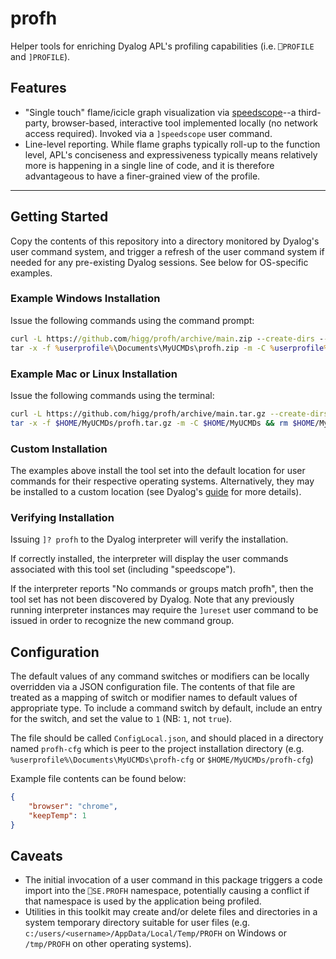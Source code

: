 # profh

Helper tools for enriching Dyalog APL's profiling capabilities (i.e. `⎕PROFILE` and `]PROFILE`).

## Features
- "Single touch" flame/icicle graph visualization via [speedscope](https://github.com/jlfwong/speedscope)--a third-party, browser-based, interactive tool implemented locally (no network access required). Invoked via a `]speedscope` user command.
- Line-level reporting. While flame graphs typically roll-up to the function level, APL's conciseness and expressiveness typically means relatively more is happening in a single line of code, and it is therefore advantageous to have a finer-grained view of the profile.

---

## Getting Started

Copy the contents of this repository into a directory monitored by Dyalog's user command system, and trigger a refresh of the user command system if needed for any pre-existing Dyalog sessions. See below for OS-specific examples.

### Example Windows Installation

Issue the following commands using the command prompt:
```cmd
curl -L https://github.com/higg/profh/archive/main.zip --create-dirs --output %userprofile%\Documents\MyUCMDs\profh.zip
tar -x -f %userprofile%\Documents\MyUCMDs\profh.zip -m -C %userprofile%\Documents\MyUCMDs && del %userprofile%\Documents\MyUCMDs\profh.zip
```

### Example Mac or Linux Installation

Issue the following commands using the terminal:

```bash
curl -L https://github.com/higg/profh/archive/main.tar.gz --create-dirs --output $HOME/MyUCMDs/profh.tar.gz
tar -x -f $HOME/MyUCMDs/profh.tar.gz -m -C $HOME/MyUCMDs && rm $HOME/MyUCMDs/profh.tar.gz
```

### Custom Installation 

The examples above install the tool set into the default location for user commands for their respective operating systems. Alternatively, they may be installed to a custom location (see Dyalog's [guide](https://docs.dyalog.com/latest/User%20Commands%20User%20Guide.pdf) for more details).

### Verifying Installation

Issuing `]? profh` to the Dyalog interpreter will verify the installation.

If correctly installed, the interpreter will display the user commands associated with this tool set (including "speedscope").

If the interpreter reports "No commands or groups match profh", then the tool set has not been discovered by Dyalog. Note that any previously running interpreter instances may require the `]ureset` user command to be issued in order to recognize the new command group.



## Configuration

The default values of any command switches or modifiers can be locally overridden via a JSON configuration file. The contents of that file are treated as a mapping of switch or modifier names to default values of appropriate type. To include a command switch by default, include an entry for the switch, and set the value to `1` (NB: `1`, not `true`).

The file should be called `ConfigLocal.json`, and should placed in a directory named `profh-cfg` which is peer to the project installation directory (e.g. `%userprofile%\Documents\MyUCMDs\profh-cfg` or `$HOME/MyUCMDs/profh-cfg`)

Example file contents can be found below:

```json
{
	"browser": "chrome",
	"keepTemp": 1
}
```

## Caveats
- The initial invocation of a user command in this package triggers a code import into the `⎕SE.PROFH` namespace, potentially causing a conflict if that namespace is used by the application being profiled.
- Utilities in this toolkit may create and/or delete files and directories in a system temporary directory suitable for user files (e.g. `c:/users/<username>/AppData/Local/Temp/PROFH` on Windows or `/tmp/PROFH` on other operating systems).
